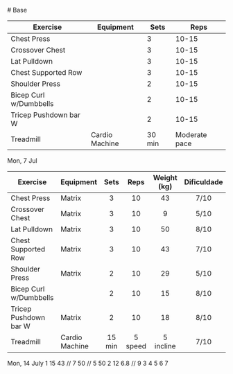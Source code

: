 [](../Meals/Meal.md)[](3%20-%20UPPER.md)[](../Meals/Meal.md)[](../Meals/Meal.md)[](../Meals/Meal.md)[](../Meals/Meal.md)[](../Meals/Meal.md)[](../Meals/Meal.md)[](3%20-%20UPPER.md)[](3%20-%20UPPER.md)[](3%20-%20UPPER.md)[](3%20-%20UPPER.md)[](3%20-%20UPPER.md)[](3%20-%20UPPER.md)[](3%20-%20UPPER.md)[](3%20-%20UPPER.md)[](3%20-%20UPPER.md)[](3%20-%20UPPER.md)[](3%20-%20UPPER.md)[](3%20-%20UPPER.md)[](3%20-%20UPPER.md)[](3%20-%20UPPER.md)[](3%20-%20UPPER.md)[](3%20-%20UPPER.md)[](3%20-%20UPPER.md)[](3%20-%20UPPER.md)[](3%20-%20UPPER.md)[](3%20-%20UPPER.md)[](3%20-%20UPPER.md)[](3%20-%20UPPER.md)[](3%20-%20UPPER.md)[](3%20-%20UPPER.md)[](3%20-%20UPPER.md)[](3%20-%20UPPER.md)[](3%20-%20UPPER.md)[](3%20-%20UPPER.md)[](3%20-%20UPPER.md)[](3%20-%20UPPER.md)[](3%20-%20UPPER.md)[](3%20-%20UPPER.md)# Base

| Exercise               | Equipment      | Sets   | Reps          |
| ---------------------- | -------------- | ------ | ------------- |
| Chest Press            |                | 3      | 10-15         |
| Crossover Chest        |                | 3      | 10-15         |
| Lat Pulldown           |                | 3      | 10-15         |
| Chest Supported Row    |                | 3      | 10-15         |
| Shoulder Press         |                | 2      | 10-15         |
| Bicep Curl w/Dumbbells |                | 2      | 10-15         |
| Tricep Pushdown bar W  |                | 2      | 10-15         |
| Treadmill              | Cardio Machine | 30 min | Moderate pace |

Mon, 7 Jul


| Exercise               | Equipment      |  Sets  |  Reps   | Weight (kg) | Dificuldade |
| ---------------------- | -------------- | :----: | :-----: | :---------: | :---------: |
| Chest Press            | Matrix         |   3    |   10    |     43      |    7/10     |
| Crossover Chest        | Matrix         |   3    |   10    |      9      |    5/10     |
| Lat Pulldown           | Matrix         |   3    |   10    |     50      |    8/10     |
| Chest Supported Row    | Matrix         |   3    |   10    |     43      |    7/10     |
| Shoulder Press         | Matrix         |   2    |   10    |     29      |    5/10     |
| Bicep Curl w/Dumbbells |                |   2    |   10    |     15      |    8/10     |
| Tricep Pushdown bar W  | Matrix         |   2    |   10    |     18      |    8/10     |
| Treadmill              | Cardio Machine | 15 min | 5 speed |  5 incline  |    7/10     |

Mon, 14 July
1  15 43 // 7 50 // 5 50
2 12 6.8 // 9
3
4
5
6
7
